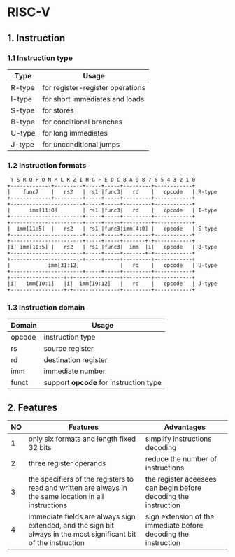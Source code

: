 # RISC-V

## 1. Instruction
### 1.1 Instruction type
| Type   | Usage                            |
| ------ | -------------------------------- |
| R-type | for register-register operations |
| I-type | for short immediates and loads   |
| S-type | for stores                       |
| B-type | for conditional branches         |
| U-type | for long immediates              |
| J-type | for unconditional jumps          |

### 1.2 Instruction formats
```
 T S R Q P O N M L K Z I H G F E D C B A 9 8 7 6 5 4 3 2 1 0
+-------------+---------+-----+-----+---------+------------+  
|    func7    |   rs2   | rs1 |func3|   rd    |   opcode   | R-type  
+-------------+---------+-----+-----+---------+------------+  
+-----------------------+-----+-----+---------+------------+
|      imm[11:0]        | rs1 |func3|   rd    |   opcode   | I-type
+-----------------------+-----+-----+---------+------------+
+-----------------------+-----+-----+---------+------------+
|  imm[11:5]  |   rs2   | rs1 |func3|imm[4:0] |   opcode   | S-type
+-----------------------+-----+-----+---------+------------+
+-----------------------+-----+-----+-------+-+------------+
|i| imm[10:5] |   rs2   | rs1 |func3|  imm  |i|   opcode   | B-type
+-----------------------+-----+-----+-------+-+------------+
+-----------------------+-----+-----+---------+------------+
|            imm[31:12]             |   rd    |   opcode   | U-type
+-----------------------+-----+-----+---------+------------+
+-----------------+-+---------------+---------+------------+
|i|   imm[10:1]   |i|  imm[19:12]   |   rd    |   opcode   | J-type
+-----------------+-+---------------+---------+------------+
```
### 1.3 Instruction domain
| Domain | Usage                                |
| ------ | ------------------------------------ |
| opcode | instruction type                     |
| rs     | source register                      |
| rd     | destination register                 |
| imm    | immediate number                     |
| funct  | support **opcode** for instruction type  |      


## 2. Features
| NO | Features                                  | Advantages |
| -- | ----------------------------------------- | ---------- |
| 1  | only six formats and length fixed 32 bits | simplify instructions decoding |
| 2  | three register operands                   | reduce the number of instructions |
| 3  | the specifiers of the registers to read and written are always in the same location in all instructions | the register aceesees can begin before decoding the instruction |
| 4  | immediate fields are always sign extended, and the sign bit always in the most significant bit of the instruction | sign extension of the immediate before decoding the instruction |
